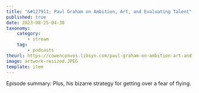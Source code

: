 ```yaml
---
title: "&#127911; Paul Graham on Ambition, Art, and Evaluating Talent"
published: true
date: 2023-08-25-04-38
taxonomy:
    category:
        - stream
    tag:
        - podcasts
theurl: https://cowenconvos.libsyn.com/paul-graham-on-ambition-art-and-evaluating-talent
image: artwork-resized.JPEG
template: item
---
```


Episode summary: Plus, his bizarre strategy for getting over a fear of flying.
